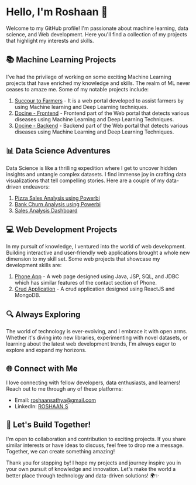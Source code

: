 # Hello, I'm Roshaan 👋

Welcome to my GitHub profile! I'm passionate about machine learning, data science, and Web development. Here you'll find a collection of my projects that highlight my interests and skills.

## 📚 Machine Learning Projects

I've had the privilege of working on some exciting Machine Learning projects that have enriched my knowledge and skills. The realm of ML never ceases to amaze me. Some of my notable projects include:

1. [Succour to Farmers](https://github.com/roshaans2/Succuour_to_farmers) - It is a web portal developed to assist farmers by using Machine learning and Deep Learning techniques.
2. [Docine - Frontend](https://github.com/roshaans2/Disease-Prediction-System-Frontend) - Frontend part of the Web portal that detects various diseases using Machine Learning and Deep Learning Techniques.
3. [Docine - Backend](https://github.com/roshaans2/Disease-Prediction-System-Backend) - Backend part of the Web portal that detects various diseases using Machine Learning and Deep Learning Techniques.


## 📊 Data Science Adventures

Data Science is like a thrilling expedition where I get to uncover hidden insights and untangle complex datasets. I find immense joy in crafting data visualizations that tell compelling stories. Here are a couple of my data-driven endeavors:

1. [Pizza Sales Analysis using Powerbi](https://github.com/roshaans2/Pizza-Sales-Analysis-using-Powerbi)
2. [Bank Churn Analysis using Powerbi](https://github.com/roshaans2/Bank-Churn-Analysis-using-Powerbi)
3. [Sales Analysis Dashboard](https://github.com/roshaans2/Bank-Churn-Analysis-using-Powerbi)

## 💻 Web Development Projects

In my pursuit of knowledge, I ventured into the world of web development. Building interactive and user-friendly web applications brought a whole new dimension to my skill set. Some web projects that showcase my development skills are:

1. [Phone App](https://github.com/roshaans2/PhoneAPP) - A web page designed using Java, JSP, SQL, and JDBC which has similar features of the contact section of Phone.
2. [Crud Application](https://github.com/roshaans2/CRUD-Application) - A crud application designed using ReactJS and MongoDB.

## 🔍 Always Exploring

The world of technology is ever-evolving, and I embrace it with open arms. Whether it's diving into new libraries, experimenting with novel datasets, or learning about the latest web development trends, I'm always eager to explore and expand my horizons.

## 🌐 Connect with Me

I love connecting with fellow developers, data enthusiasts, and learners! Reach out to me through any of these platforms:

- Email: roshaansathya@gmail.com
- LinkedIn: [ROSHAAN S](https://www.linkedin.com/in/roshaan-s-70600a212/)

## 🌟 Let's Build Together!
I'm open to collaboration and contribution to exciting projects. If you share similar interests or have ideas to discuss, feel free to drop me a message. Together, we can create something amazing!




Thank you for stopping by! I hope my projects and journey inspire you in your own pursuit of knowledge and innovation. Let's make the world a better place through technology and data-driven solutions! 🌍✨

